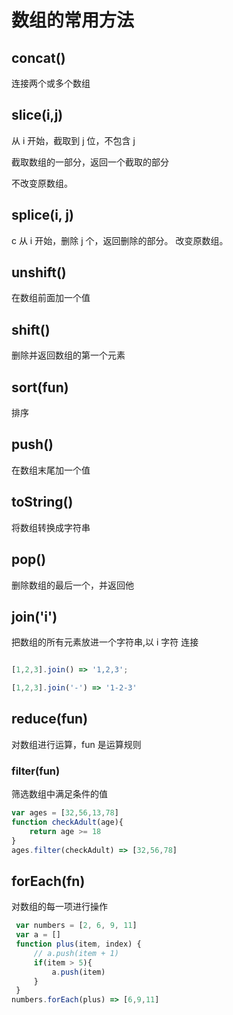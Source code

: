 # 数组的常用方法

## concat()

连接两个或多个数组

## slice(i,j)

从 i 开始，截取到 j 位，不包含 j

截取数组的一部分，返回一个截取的部分

不改变原数组。

## splice(i, j)

c 从 i 开始，删除 j 个，返回删除的部分。
改变原数组。

## unshift()

在数组前面加一个值

## shift()

删除并返回数组的第一个元素

## sort(fun)

排序

## push()

在数组末尾加一个值

## toString()

将数组转换成字符串

## pop()

删除数组的最后一个，并返回他

## join('i')

把数组的所有元素放进一个字符串,以 i 字符 连接

```js

[1,2,3].join() => '1,2,3';

[1,2,3].join('-') => '1-2-3'

```

## reduce(fun)

对数组进行运算，fun 是运算规则

### filter(fun)

筛选数组中满足条件的值

```js
var ages = [32,56,13,78]
function checkAdult(age){
    return age >= 18
}
ages.filter(checkAdult) => [32,56,78]
```

## forEach(fn)

对数组的每一项进行操作

```js
 var numbers = [2, 6, 9, 11]
 var a = []
 function plus(item, index) {
     // a.push(item + 1)
     if(item > 5){
         a.push(item)
     }
 }
numbers.forEach(plus) => [6,9,11]
```
